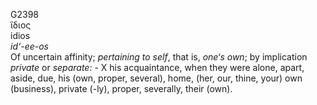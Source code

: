 <body>
  <p>G2398<br>  ἴδιος  <br> idios  <br><i>id‘-ee-os </i><br>Of uncertain affinity; <i>pertaining</i> <i>to</i> <i>self</i>, that is, <i>one‘s</i> <i>own</i>; by implication <i>private</i> or <i>separate:</i> - X his acquaintance, when they were alone, apart, aside, due, his (own, proper, several), home, (her, our, thine, your) own (business), private (-ly), proper, severally, their (own).<br></p>
 </body>